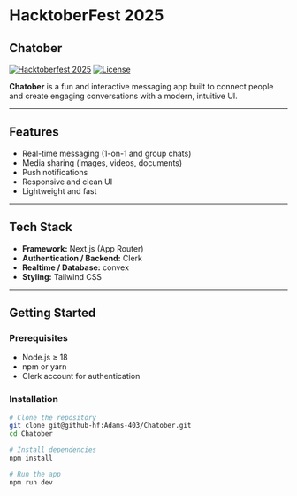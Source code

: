 # HacktoberFest 2025

## Chatober

[![Hacktoberfest 2025](https://img.shields.io/badge/Hacktoberfest-2025-orange?style=flat-square)](https://hacktoberfest.com/)
[![License](https://img.shields.io/badge/License-MIT-blue.svg?style=flat-square)](LICENSE)

**Chatober** is a fun and interactive messaging app built to connect people and create engaging conversations with a modern, intuitive UI.  

---

## Features
- Real-time messaging (1-on-1 and group chats)  
- Media sharing (images, videos, documents)  
- Push notifications  
- Responsive and clean UI  
- Lightweight and fast  

---

## Tech Stack
- **Framework:** Next.js (App Router)  
- **Authentication / Backend:** Clerk  
- **Realtime / Database:** convex
- **Styling:** Tailwind CSS  

---

## Getting Started

### Prerequisites
- Node.js ≥ 18
- npm or yarn
- Clerk account for authentication

### Installation
```bash
# Clone the repository
git clone git@github-hf:Adams-403/Chatober.git
cd Chatober

# Install dependencies
npm install

# Run the app
npm run dev
